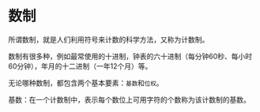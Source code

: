 # 数制

所谓数制，就是人们利用符号来计数的科学方法，又称为计数制。

数制有很多种，例如最常使用的十进制，钟表的六十进制（每分钟60秒、每小时60分钟），年月的十二进制（一年12个月）等。

无论哪种数制，都包含两个基本要素：`基数`和`位权`。

基数：在一个计数制中，表示每个数位上可用字符的个数称为该计数制的基数。

